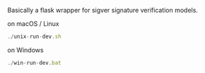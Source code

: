 Basically a flask wrapper for sigver signature verification models.

on macOS / Linux
```js
./unix-run-dev.sh
```

on Windows
```js
./win-run-dev.bat
```

